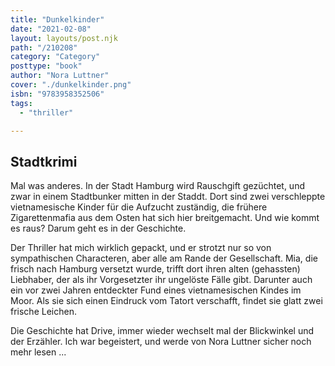 ```yaml
---
title: "Dunkelkinder"
date: "2021-02-08"
layout: layouts/post.njk
path: "/210208"
category: "Category"
posttype: "book"
author: "Nora Luttner"
cover: "./dunkelkinder.png"
isbn: "9783958352506"
tags:
  - "thriller"

---
```

## Stadtkrimi

Mal was anderes. In der Stadt Hamburg wird Rauschgift gezüchtet, und zwar in einem Stadtbunker mitten in der Staddt. Dort sind zwei verschleppte vietnamesische Kinder für die Aufzucht zuständig, die frühere Zigarettenmafia aus dem Osten hat sich hier breitgemacht. Und wie kommt es raus? Darum geht es in der Geschichte.

Der Thriller hat mich wirklich gepackt, und er strotzt nur so von sympathischen Characteren, aber alle am Rande der Gesellschaft. Mia, die frisch nach Hamburg versetzt wurde, trifft dort ihren alten (gehassten) Liebhaber, der als ihr Vorgesetzter ihr ungelöste Fälle gibt. Darunter auch ein vor zwei Jahren entdeckter Fund eines vietnamesischen Kindes im Moor. Als sie sich einen Eindruck vom Tatort verschafft, findet sie glatt zwei frische Leichen.

Die Geschichte hat Drive, immer wieder wechselt mal der Blickwinkel und der Erzähler. Ich war begeistert, und werde von Nora Luttner sicher noch mehr lesen ...
